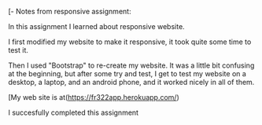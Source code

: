 [- Notes from responsive assignment:

In this assignment I learned about responsive website.

I first modified my website to make it responsive, it took quite some time to test it.

Then I used "Bootstrap" to re-create my website. It was a little bit confusing at the beginning,
but after some try and test, I get to test my website on a desktop, a laptop, and an android phone, and it worked nicely in all of them.

[My web site is at(https://fr322app.herokuapp.com/)

I succesfully completed this assignment